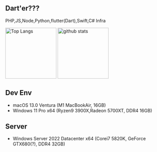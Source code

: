 ## Dart'er???

PHP,JS,Node,Python,flutter(Dart),Swift,C# Infra

<p align="left"> 
  <img alt="Top Langs" height="160px" src="https://github-readme-stats.vercel.app/api/top-langs/?username=hogehogeBrav&layout=compact&count_private=true&show_icons=true&theme=onedark" />
  <img alt="github stats" height="160px" src="https://github-readme-stats.vercel.app/api?username=hogehogeBrav&count_private=true&show_icons=true&show_icons=true&theme=onedark" />
</p>

## Dev Env
- macOS 13.0 Ventura (M1 MacBookAir, 16GB)
- Windows 11 Pro x64 (Ryzen9 3900X,Radeon 5700XT, DDR4 16GB)

## Server
- Windows Server 2022 Datacenter x64 (Corei7 5820K, GeForce GTX680(?), DDR4 32GB)


<!--
**hogehogeBrav/hogehogeBrav** is a ✨ _special_ ✨ repository because its `README.md` (this file) appears on your GitHub profile.

Here are some ideas to get you started:

- 🔭 I’m currently working on ...
- 🌱 I’m currently learning ...
- 👯 I’m looking to collaborate on ...
- 🤔 I’m looking for help with ...
- 💬 Ask me about ...
- 📫 How to reach me: ...
- 😄 Pronouns: ...
- ⚡ Fun fact: ...
-->
